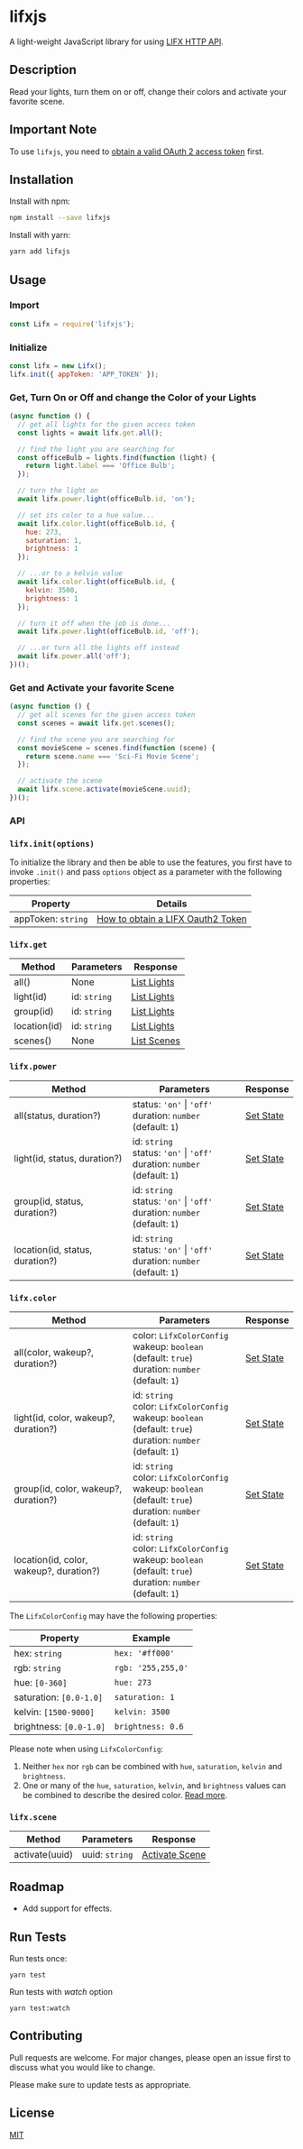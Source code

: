 # lifxjs

A light-weight JavaScript library for using [LIFX HTTP API](https://api.developer.lifx.com).

## Description

Read your lights, turn them on or off, change their colors and activate your favorite scene.

## Important Note

To use `lifxjs`, you need to [obtain a valid OAuth 2 access token](https://api.developer.lifx.com/docs/authentication) first.

## Installation

Install with npm:

```bash
npm install --save lifxjs
```

Install with yarn:

```bash
yarn add lifxjs
```

## Usage

### Import

```javascript
const Lifx = require('lifxjs');
```

### Initialize

```javascript
const lifx = new Lifx();
lifx.init({ appToken: 'APP_TOKEN' });
```

### Get, Turn On or Off and change the Color of your Lights

```javascript
(async function () {
  // get all lights for the given access token
  const lights = await lifx.get.all();

  // find the light you are searching for
  const officeBulb = lights.find(function (light) {
    return light.label === 'Office Bulb';
  });

  // turn the light on
  await lifx.power.light(officeBulb.id, 'on');

  // set its color to a hue value...
  await lifx.color.light(officeBulb.id, {
    hue: 273,
    saturation: 1,
    brightness: 1
  });

  // ...or to a kelvin value
  await lifx.color.light(officeBulb.id, {
    kelvin: 3500,
    brightness: 1
  });

  // turn it off when the job is done...
  await lifx.power.light(officeBulb.id, 'off');

  // ...or turn all the lights off instead
  await lifx.power.all('off');
})();
```

### Get and Activate your favorite Scene

```javascript
(async function () {
  // get all scenes for the given access token
  const scenes = await lifx.get.scenes();

  // find the scene you are searching for
  const movieScene = scenes.find(function (scene) {
    return scene.name === 'Sci-Fi Movie Scene';
  });

  // activate the scene
  await lifx.scene.activate(movieScene.uuid);
})();
```

### API

### `lifx.init(options)`

To initialize the library and then be able to use the features, you first have to invoke `.init()` and pass `options` object as a parameter with the following properties:

| Property           | Details                                                                                 |
| ------------------ | --------------------------------------------------------------------------------------- |
| appToken: `string` | [How to obtain a LIFX Oauth2 Token](https://api.developer.lifx.com/docs/authentication) |

### `lifx.get`

| Method       | Parameters   | Response                                                       |
| ------------ | ------------ | -------------------------------------------------------------- |
| all()        | None         | [List Lights](https://api.developer.lifx.com/docs/list-lights) |
| light(id)    | id: `string` | [List Lights](https://api.developer.lifx.com/docs/list-lights) |
| group(id)    | id: `string` | [List Lights](https://api.developer.lifx.com/docs/list-lights) |
| location(id) | id: `string` | [List Lights](https://api.developer.lifx.com/docs/list-lights) |
| scenes()     | None         | [List Scenes](https://api.developer.lifx.com/docs/list-scenes) |

### `lifx.power`

| Method                          | Parameters                                                                               | Response                                                   |
| ------------------------------- | ---------------------------------------------------------------------------------------- | ---------------------------------------------------------- |
| all(status, duration?)          | status: `'on'` &#124; `'off'` <br/> duration: `number` (default: `1`)                    | [Set State](https://api.developer.lifx.com/docs/set-state) |
| light(id, status, duration?)    | id: `string` <br/> status: `'on'` &#124; `'off'` <br/> duration: `number` (default: `1`) | [Set State](https://api.developer.lifx.com/docs/set-state) |
| group(id, status, duration?)    | id: `string` <br/> status: `'on'` &#124; `'off'` <br/> duration: `number` (default: `1`) | [Set State](https://api.developer.lifx.com/docs/set-state) |
| location(id, status, duration?) | id: `string` <br/> status: `'on'` &#124; `'off'` <br/> duration: `number` (default: `1`) | [Set State](https://api.developer.lifx.com/docs/set-state) |

### `lifx.color`

| Method                                  | Parameters                                                                                                                     | Response                                                   |
| --------------------------------------- | ------------------------------------------------------------------------------------------------------------------------------ | ---------------------------------------------------------- |
| all(color, wakeup?, duration?)          | color: `LifxColorConfig` <br/> wakeup: `boolean` (default: `true`) <br/> duration: `number` (default: `1`)                     | [Set State](https://api.developer.lifx.com/docs/set-state) |
| light(id, color, wakeup?, duration?)    | id: `string` <br /> color: `LifxColorConfig` <br/> wakeup: `boolean` (default: `true`) <br/> duration: `number` (default: `1`) | [Set State](https://api.developer.lifx.com/docs/set-state) |
| group(id, color, wakeup?, duration?)    | id: `string` <br /> color: `LifxColorConfig` <br/> wakeup: `boolean` (default: `true`) <br/> duration: `number` (default: `1`) | [Set State](https://api.developer.lifx.com/docs/set-state) |
| location(id, color, wakeup?, duration?) | id: `string` <br /> color: `LifxColorConfig` <br/> wakeup: `boolean` (default: `true`) <br/> duration: `number` (default: `1`) | [Set State](https://api.developer.lifx.com/docs/set-state) |

The `LifxColorConfig` may have the following properties:

| Property                | Example            |
| ----------------------- | ------------------ |
| hex: `string`           | `hex: '#ff000'`    |
| rgb: `string`           | `rgb: '255,255,0'` |
| hue: `[0-360]`          | `hue: 273`         |
| saturation: `[0.0-1.0]` | `saturation: 1`    |
| kelvin: `[1500-9000]`   | `kelvin: 3500`     |
| brightness: `[0.0-1.0]` | `brightness: 0.6`  |

Please note when using `LifxColorConfig`:

1. Neither `hex` nor `rgb` can be combined with `hue`, `saturation`, `kelvin` and `brightness`.
2. One or many of the `hue`, `saturation`, `kelvin`, and `brightness` values can be combined to describe the desired color. [Read more](https://api.developer.lifx.com/v1/docs/colors).

### `lifx.scene`

| Method         | Parameters     | Response                                                             |
| -------------- | -------------- | -------------------------------------------------------------------- |
| activate(uuid) | uuid: `string` | [Activate Scene](https://api.developer.lifx.com/docs/activate-scene) |

## Roadmap

- Add support for effects.

## Run Tests

Run tests once:

```
yarn test
```

Run tests with _watch_ option

```
yarn test:watch
```

## Contributing

Pull requests are welcome. For major changes, please open an issue first to discuss what you would like to change.

Please make sure to update tests as appropriate.

## License

[MIT](https://choosealicense.com/licenses/mit/)
